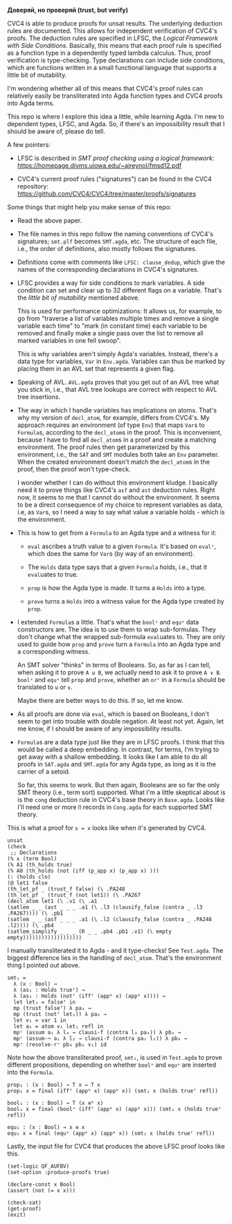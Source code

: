 **Доверяй, но проверяй (trust, but verify)**

CVC4 is able to produce proofs for unsat results. The underlying deduction
rules are documented. This allows for independent verification of CVC4's
proofs. The deduction rules are specified in LFSC, the *Logical Framework with
Side Conditions*. Basically, this means that each proof rule is specified as a
function type in a dependently typed lambda calculus. Thus, proof verification
is type-checking. Type declarations can include side conditions, which are
functions written in a small functional language that supports a little bit of
mutability.

I'm wondering whether all of this means that CVC4's proof rules can relatively
easily be transliterated into Agda function types and CVC4 proofs into Agda
terms.

This repo is where I explore this idea a little, while learning Agda. I'm new
to dependent types, LFSC, and Agda. So, if there's an impossibility result that
I should be aware of, please do tell.

A few pointers:

  * LFSC is described in *SMT proof checking using a logical framework*:
    https://homepage.divms.uiowa.edu/~ajreynol/fmsd12.pdf

  * CVC4's current proof rules ("signatures") can be found in the CVC4
    repository: https://github.com/CVC4/CVC4/tree/master/proofs/signatures

Some things that might help you make sense of this repo:

  * Read the above paper.

  * The file names in this repo follow the naming conventions of CVC4's
    signatures; `smt.plf` becomes `SMT.agda`, etc. The structure of each file,
    i.e., the order of definitions, also mostly follows the signatures.

  * Definitions come with comments like `LFSC: clause_dedup`, which give the
    names of the corresponding declarations in CVC4's signatures.

  * LFSC provides a way for side conditions to mark variables. A side condition
    can set and clear up to 32 different flags on a variable. That's the *little
    bit of mutability* mentioned above.

    This is used for performance optimizations: It allows us, for example, to
    go from "traverse a list of variables multiple times and remove a single
    variable each time" to "mark (in constant time) each variable to be removed
    and finally make a single pass over the list to remove all marked variables
    in one fell swoop".

    This is why variables aren't simply Agda's variables. Instead, there's a
    data type for variables, `Var` in `Env.agda`. Variables can thus be marked
    by placing them in an AVL set that represents a given flag.

  * Speaking of AVL. `AVL.agda` proves that you get out of an AVL tree what you
    stick in, i.e., that AVL tree lookups are correct with respect to AVL tree
    insertions.

  * The way in which I handle variables has implications on atoms. That's why
    my version of `decl_atom`, for example, differs from CVC4's. My approach
    requires an environment (of type `Env`) that maps `Var`s to `Formula`s,
    according to the `decl_atom`s in the proof. This is inconvenient, because I
    have to find all `decl_atom`s in a proof and create a matching environment.
    The proof rules then get parameterized by this environment, i.e., the `SAT`
    and `SMT` modules both take an `Env` parameter. When the created environment
    doesn't match the `decl_atom`s in the proof, then the proof won't
    type-check.

    I wonder whether I can do without this environment kludge. I basically need
    it to prove things like CVC4's `asf` and `ast` deduction rules. Right now,
    it seems to me that I cannot do without the environment. It seems to be a
    direct consequence of my choice to represent variables as data, i.e, as
    `Var`s, so I need a way to say what value a variable holds - which is the
    environment.

  * This is how to get from a `Formula` to an Agda type and a witness for it:

    * `eval` ascribes a truth value to a given `Formula`. It's based on `evalᵛ`,
      which does the same for `Var`s (by way of an environment).

    * The `Holds` data type says that a given `Formula` holds, i.e., that it
      `eval`uates to true.

    * `prop` is how the Agda type is made. It turns a `Holds` into a type.

    * `prove` turns a `Holds` into a witness value for the Agda type created by
      `prop`.

  * I extended `Formula`s a little. That's what the `boolˣ` and `equˣ` data
    constructors are. The idea is to use them to wrap sub-formulas. They don't
    change what the wrapped sub-formula `eval`uates to. They are only used to
    guide how `prop` and `prove` turn a `Formula` into an Agda type and a
    corresponding witness.

    An SMT solver "thinks" in terms of Booleans. So, as far as I can tell, when
    asking it to prove `A ⊎ B`, we actually need to ask it to prove `A ∨ B`.
    `boolˣ` and `equˣ` tell `prop` and `prove`, whether an `orᶠ` in a `Formula`
    should be translated to `⊎` or `∨`.

    Maybe there are better ways to do this. If so, let me know.

  * As all proofs are done via `eval`, which is based on Booleans, I don't seem
    to get into trouble with double negation. At least not yet. Again, let me
    know, if I should be aware of any impossibility results.

  * `Formula`s are a data type just like they are in LFSC proofs. I think that
    this would be called a deep embedding. In contrast, for terms, I'm trying to
    get away with a shallow embedding. It looks like I am able to do all proofs
    in `SAT.agda` and `SMT.agda` for any Agda type, as long as it is the carrier
    of a setoid.

    So far, this seems to work. But then again, Booleans are so far the only
    SMT theory (i.e., term sort) supported. What I'm a little skeptical about is
    is the `cong` deduction rule in CVC4's base theory in `Base.agda`. Looks
    like I'll need one or more `Π` records in `Cong.agda` for each supported SMT
    theory.

This is what a proof for `x = x` looks like when it's generated by CVC4.

```
unsat
(check
 ;; Declarations
(% x (term Bool)
(% A1 (th_holds true)
(% A0 (th_holds (not (iff (p_app x) (p_app x) )))
(: (holds cln)
(@ let1 false
(th_let_pf _ (trust_f false) (\ .PA248
(th_let_pf _ (trust_f (not let1)) (\ .PA267
(decl_atom let1 (\ .v1 (\ .a1
(satlem _ _ (ast _ _ _ .a1 (\ .l3 (clausify_false (contra _ .l3 .PA267)))) (\ .pb1
(satlem _ _ (asf _ _ _ .a1 (\ .l2 (clausify_false (contra _ .PA248 .l2)))) (\ .pb4
(satlem_simplify _ _ _ (R _ _ .pb4 .pb1 .v1) (\ empty empty)))))))))))))))))))
```

I manually transliterated it to Agda - and it type-checks! See `Test.agda`.
The biggest difference lies in the handling of `decl_atom`. That's the
environment thing I pointed out above.

```
smt₁ =
  λ (x : Bool) →
  λ (as₁ : Holds trueᶠ) →
  λ (as₂ : Holds (notᶠ (iffᶠ (appᵇ x) (appᵇ x)))) →
  let let₁ = falseᶠ in
  mp (trust falseᶠ) λ pa₁ →
  mp (trust (notᶠ let₁)) λ pa₂ →
  let v₁ = var 1 in
  let a₁ = atom v₁ let₁ refl in
  mpᶜ (assum a₁ λ l₃ → clausi-f (contra l₃ pa₂)) λ pb₁ →
  mpᶜ (assum-¬ a₁ λ l₂ → clausi-f (contra pa₁ l₂)) λ pb₄ →
  mp⁺ (resolve-r⁺ pb₄ pb₁ v₁) id
```

Note how the above transliterated proof, `smt₁`, is used in `Test.agda` to prove
different propositions, depending on whether `boolˣ` and `equˣ` are inserted
into the `Formula`.

```
prop₁ : (x : Bool) → T x ⇔ T x
prop₁ x = final (iffᶠ (appᵇ x) (appᵇ x)) (smt₁ x (holds trueᶠ refl))

bool₁ : (x : Bool) → T (x ≡ᵇ x)
bool₁ x = final (boolˣ (iffᶠ (appᵇ x) (appᵇ x))) (smt₁ x (holds trueᶠ refl))

equ₁ : (x : Bool) → x ≡ x
equ₁ x = final (equˣ (appᵇ x) (appᵇ x)) (smt₁ x (holds trueᶠ refl))
```

Lastly, the input file for CVC4 that produces the above LFSC proof looks like
this.

```
(set-logic QF_AUFBV)
(set-option :produce-proofs true)

(declare-const x Bool)
(assert (not (= x x)))

(check-sat)
(get-proof)
(exit)
```

